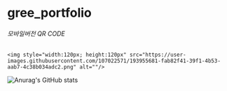# gree_portfolio



<h6>모바일버전 QR CODE </h6>

<div>

    <img style="width:120px; height:120px" src="https://user-images.githubusercontent.com/107022571/193955681-fab82f41-39f1-4b53-aab7-4c38b034adc2.png" alt=""/>
</div>





![Anurag's GitHub stats](https://github-readme-stats.vercel.app/api?username=MooseWithBear&show_icons=true&theme=radical)
